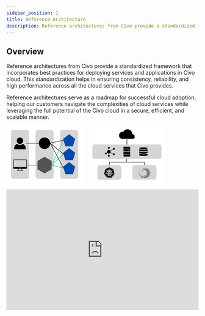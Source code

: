 ```yaml
---
sidebar_position: 1
title: Reference Architecture
description: Reference architectures from Civo provide a standardized framework that incorporates best practices for deploying services and applications in Civo cloud
---
```


<head>
  <title>Civo Reference Architecture | Civo Documentation</title>
</head>

## Overview

Reference architectures from Civo provide a standardized framework that incorporates best practices for deploying services and applications in Civo cloud. This standardization helps in ensuring consistency, reliability, and high performance across all the cloud services that Civo provides.

Reference architectures serve as a roadmap for successful cloud adoption, helping our customers navigate the complexities of cloud services while leveraging the full potential of the Civo cloud in a secure, efficient, and scalable manner.

[![webapp-thumbnail](./images/web-application-reference-architecture.png)](./web-app.md) &nbsp;&nbsp; [![cloud-infra-thumbnail](./images/cloud-infra-reference-architecture.png)](https://training.linuxfoundation.org/certification/certified-kubernetes-administrator-cka/)


<iframe width="100%" height="315" src="https://www.youtube.com/embed/hDJIGePh1io?si=OoVZx2eCRGrxJe0c&amp;controls=0" title="YouTube video player" frameborder="0" allow="accelerometer; autoplay; clipboard-write; encrypted-media; gyroscope; picture-in-picture; web-share" allowfullscreen></iframe>
